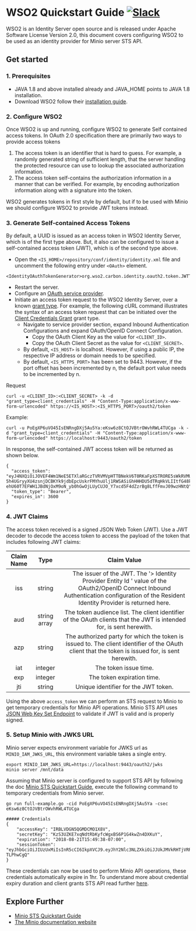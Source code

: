 # WSO2 Quickstart Guide [![Slack](https://slack.minio.io/slack?type=svg)](https://slack.minio.io)
WSO2 is an Identity Server open source and is released under Apache Software License Version 2.0, this document covers configuring WSO2 to be used as an identity provider for Minio server STS API.

## Get started
### 1. Prerequisites
- JAVA 1.8 and above installed already and JAVA_HOME points to JAVA 1.8 installation.
- Download WSO2 follow their [installation guide](https://docs.wso2.com/display/IS540/Installation+Guide).

### 2. Configure WSO2
Once WSO2 is up and running, configure WSO2 to generate Self contained access tokens. In OAuth 2.0 specification there are primarily two ways to provide access tokens

1. The access token is an identifier that is hard to guess. For example, a randomly generated string of sufficient length, that the server handling the protected resource can use to lookup the associated authorization information.
2. The access token self-contains the authorization information in a manner that can be verified. For example, by encoding authorization information along with a signature into the token.

WSO2 generates tokens in first style by default, but if to be used with Minio we should configure WSO2 to provide JWT tokens instead.

### 3. Generate Self-contained Access Tokens
By default, a UUID is issued as an access token in WSO2 Identity Server, which is of the first type above. But, it also can be configured to issue a self-contained access token (JWT), which is of the second type above.

- Open the `<IS_HOME>/repository/conf/identity/identity.xml` file and uncomment the following entry under `<OAuth>` element.
```
<IdentityOAuthTokenGenerator>org.wso2.carbon.identity.oauth2.token.JWTTokenIssuer</IdentityOAuthTokenGenerator>
```
- Restart the server.
- Configure an [OAuth service provider](https://docs.wso2.com/display/IS540/Adding+and+Configuring+a+Service+Provider).
- Initiate an access token request to the WSO2 Identity Server, over a known [grant type](https://docs.wso2.com/display/IS540/OAuth+2.0+Grant+Types). For example, the following cURL command illustrates the syntax of an access token request that can be initiated over the [Client Credentials Grant](https://docs.wso2.com/display/IS540/Client+Credentials+Grant) grant type.
  - Navigate to service provider section, expand Inbound Authentication Configurations and expand OAuth/OpenID Connect Configuration.
    - Copy the OAuth Client Key as the value for `<CLIENT_ID>`.
    - Copy the OAuth Client Secret as the value for `<CLIENT_SECRET>`.
  - By default, `<IS_HOST>` is localhost. However, if using a public IP, the respective IP address or domain needs to be specified.
  - By default, `<IS_HTTPS_PORT>` has been set to 9443. However, if the port offset has been incremented by n, the default port value needs to be incremented by n.

Request
```
curl -u <CLIENT_ID>:<CLIENT_SECRET> -k -d "grant_type=client_credentials" -H "Content-Type:application/x-www-form-urlencoded" https://<IS_HOST>:<IS_HTTPS_PORT>/oauth2/token
```

Example:
```
curl -u PoEgXP6uVO45IsENRngDXj5Au5Ya:eKsw6z8CtOJVBtrOWvhRWL4TUCga -k -d "grant_type=client_credentials" -H "Content-Type:application/x-www-form-urlencoded" https://localhost:9443/oauth2/token
```

In response, the self-contained JWT access token will be returned as shown below.
```
{
  "access_token": "eyJ4NXQiOiJOVEF4Wm1NeE5ETXlaRGczTVRVMVpHTTBNekV6T0RKaFpXSTRORE5sWkRVMU9HRmtOakZpTVEiLCJraWQiOiJOVEF4Wm1NeE5ETXlaRGczTVRVMVpHTTBNekV6T0RKaFpXSTRORE5sWkRVMU9HRmtOakZpTVEiLCJhbGciOiJSUzI1NiJ9.eyJhdWQiOiJQb0VnWFA2dVZPNDVJc0VOUm5nRFhqNUF1NVlhIiwiYXpwIjoiUG9FZ1hQNnVWTzQ1SXNFTlJuZ0RYajVBdTVZYSIsImlzcyI6Imh0dHBzOlwvXC9sb2NhbGhvc3Q6OTQ0M1wvb2F1dGgyXC90b2tlbiIsImV4cCI6MTUzNDg5MTc3OCwiaWF0IjoxNTM0ODg4MTc4LCJqdGkiOiIxODQ0MzI5Yy1kNjVhLTQ4YTMtODIyOC05ZGY3M2ZlODNkNTYifQ.ELZ8ujk2Xp9xTGgMqnCa5ehuimaAPXWlSCW5QeBbTJIT4M5OB_2XEVIV6p89kftjUdKu50oiYe4SbfrxmLm6NGSGd2qxkjzJK3SRKqsrmVWEn19juj8fz1neKtUdXVHuSZu6ws_bMDy4f_9hN2Jv9dFnkoyeNT54r4jSTJ4A2FzN2rkiURheVVsc8qlm8O7g64Az-5h4UGryyXU4zsnjDCBKYk9jdbEpcUskrFMYhuUlj1RWSASiGhHHHDU5dTRqHkVLIItfG48k_fb-ehU60T7EFWH1JBdNjOxM9oN_yb0hGwOjLUyCUJO_Y7xcd5F4dZzrBg8LffFmvJ09wzHNtQ",
  "token_type": "Bearer",
  "expires_in": 3600
}
```

### 4. JWT Claims
The access token received is a signed JSON Web Token (JWT). Use a JWT decoder to decode the access token to access the payload of the token that includes following JWT claims:

|Claim Name|Type|Claim Value|
|:--:|:--:|:--:|
|iss| string | The issuer of the JWT. The '> Identity Provider Entity Id ' value of the OAuth2/OpenID Connect Inbound Authentication configuration of the Resident Identity Provider is returned here. |
|aud| string array | The token audience list. The client identifier of the OAuth clients that the JWT is intended for, is sent herewith. |
|azp| string | The authorized party for which the token is issued to. The client identifier of the OAuth client that the token is issued for, is sent herewith. |
|iat| integer |	The token issue time. |
|exp| integer |	The token expiration time. |
|jti| string | Unique identifier for the JWT token. |

Using the above `access_token` we can perform an STS request to Minio to get temporary credentials for Minio API operations. Minio STS API uses [JSON Web Key Set Endpoint](https://docs.wso2.com/display/IS541/JSON+Web+Key+Set+Endpoint) to validate if JWT is valid and is properly signed.

### 5. Setup Minio with JWKS URL
Minio server expects environment variable for JWKS url as `MINIO_IAM_JWKS_URL`, this environment variable takes a single entry.
```
export MINIO_IAM_JWKS_URL=https://localhost:9443/oauth2/jwks
minio server /mnt/data
```

Assuming that Minio server is configured to support STS API by following the doc [Minio STS Quickstart Guide](https://docs.minio.io/docs/minio-sts-quickstart-guide), execute the following command to temporary credentials from Minio server.
```
go run full-example.go -cid PoEgXP6uVO45IsENRngDXj5Au5Ya -csec eKsw6z8CtOJVBtrOWvhRWL4TUCga

##### Credentials
{
	"accessKey": "IRBLVDGN5QGMDCMO1X8V",
	"secretKey": "KzS3UZKE7xqNdtRbKyfcWgxBS6P1G4kwZn4DXKuY",
	"expiration": "2018-08-21T15:49:38-07:00",
	"sessionToken": "eyJhbGciOiJIUzUxMiIsInR5cCI6IkpXVCJ9.eyJhY2Nlc3NLZXkiOiJJUkJMVkRHTjVRR01EQ01PMVg4ViIsImF1ZCI6IlBvRWdYUDZ1Vk80NUlzRU5SbmdEWGo1QXU1WWEiLCJhenAiOiJQb0VnWFA2dVZPNDVJc0VOUm5nRFhqNUF1NVlhIiwiZXhwIjoxNTM0ODkxNzc4LCJpYXQiOjE1MzQ4ODgxNzgsImlzcyI6Imh0dHBzOi8vbG9jYWxob3N0Ojk0NDMvb2F1dGgyL3Rva2VuIiwianRpIjoiMTg0NDMyOWMtZDY1YS00OGEzLTgyMjgtOWRmNzNmZTgzZDU2In0.4rKsZ8VkZnIS_ALzfTJ9UbEKPFlQVvIyuHw6AWTJcDFDVgQA2ooQHmH9wUDnhXBi1M7o8yWJ47DXP-TLPhwCgQ"
}
```

These credentials can now be used to perform Minio API operations, these credentials automatically expire in 1hr. To understand more about credential expiry duration and client grants STS API read further [here](https://docs.minio.io/docs/api-assume-role-with-client-grants).

## Explore Further
- [Minio STS Quickstart Guide](https://docs.minio.io/docs/minio-sts-quickstart-guide)
- [The Minio documentation website](https://docs.minio.io)
